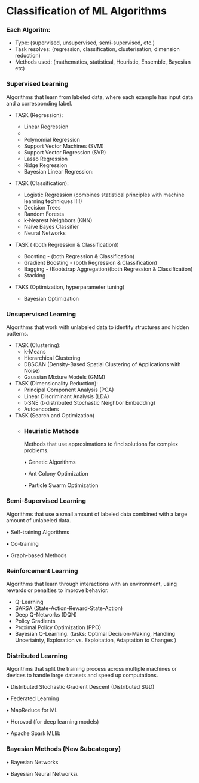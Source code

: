 # Classification of ML Algorithms



### Each Algoritm:

* Type: (supervised, unsupervised, semi-supervised, etc.)
* Task resolves: (regression, classification, clusterisation, dimension reduction)
* Methods used: (mathematics, statistical, Heuristic, Ensemble,  Bayesian etc)

### Supervised Learning

Algorithms that learn from labeled data, where each example has input data and a corresponding label.

*   TASK (Regression):

    * Linear Regression
    *
    * Polynomial Regression
    * Support Vector Machines (SVM)
    * Support Vector Regression (SVR)
    * Lasso Regression
    * Ridge Regression
    * Bayesian Linear Regression:


*   TASK (Classification):

    * Logistic Regression (combines statistical principles with machine learning techniques !!!!)
    * Decision Trees
    * Random Forests
    * k-Nearest Neighbors (KNN)
    * Naive Bayes Classifier
    * Neural Networks


*   TASK ( (both Regression & Classification))

    * Boosting - (both Regression & Classification)
    * Gradient Boosting - (both Regression & Classification)
    * Bagging - (Bootstrap Aggregation)(both Regression & Classification)
    * Stacking


* TAKS (Optimization, hyperparameter tuning)
  * Bayesian Optimization&#x20;



### Unsupervised Learning

Algorithms that work with unlabeled data to identify structures and hidden patterns.

* TASK (Clustering):
  * k-Means
  * Hierarchical Clustering
  * DBSCAN (Density-Based Spatial Clustering of Applications with Noise)
  * Gaussian Mixture Models (GMM)
* TASK (Dimensionality Reduction):
  * Principal Component Analysis (PCA)
  * Linear Discriminant Analysis (LDA)
  * t-SNE (t-distributed Stochastic Neighbor Embedding)
  * Autoencoders
* TASK (Search and Optimization)
  *   ### Heuristic Methods

      Methods that use approximations to find solutions for complex problems.

      • Genetic Algorithms

      • Ant Colony Optimization

      • Particle Swarm Optimization



### Semi-Supervised Learning

Algorithms that use a small amount of labeled data combined with a large amount of unlabeled data.

• Self-training Algorithms

• Co-training

• Graph-based Methods



### Reinforcement Learning

Algorithms that learn through interactions with an environment, using rewards or penalties to improve behavior.

* Q-Learning
* SARSA (State-Action-Reward-State-Action)
* Deep Q-Networks (DQN)
* Policy Gradients
* Proximal Policy Optimization (PPO)
* Bayesian Q-Learning. (tasks: Optimal Decision-Making, Handling Uncertainty, Exploration vs. Exploitation, Adaptation to Changes )

### Distributed Learning

Algorithms that split the training process across multiple machines or devices to handle large datasets and speed up computations.

• Distributed Stochastic Gradient Descent (Distributed SGD)

• Federated Learning

• MapReduce for ML

• Horovod (for deep learning models)

• Apache Spark MLlib









### Bayesian Methods (New Subcategory)

• Bayesian Networks



• Bayesian Neural Networks\


